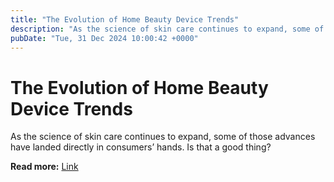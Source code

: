 ```yaml
---
title: "The Evolution of Home Beauty Device Trends"
description: "As the science of skin care continues to expand, some of those advances have landed directly in consumers’ hands. Is that a good thing?"
pubDate: "Tue, 31 Dec 2024 10:00:42 +0000"
---
```


# The Evolution of Home Beauty Device Trends

As the science of skin care continues to expand, some of those advances have landed directly in consumers’ hands. Is that a good thing?

**Read more:** [Link](https://www.nytimes.com/2024/12/31/style/home-beauty-device-trends.html)